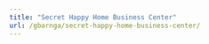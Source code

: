 ```yaml
---
title: "Secret Happy Home Business Center"
url: /gbarnga/secret-happy-home-business-center/
---
```

